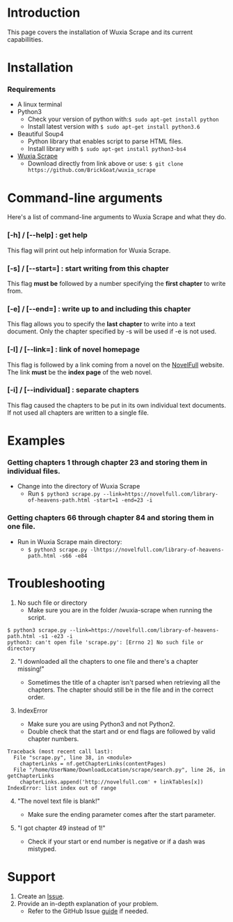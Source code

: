 # Introduction 
This page covers the installation of Wuxia Scrape and its current capabillities. 

# Installation
### Requirements
* A linux terminal
* Python3 
  * Check your version of python with:`$ sudo apt-get install python`
  * Install latest version with `$ sudo apt-get install python3.6`
* Beautiful Soup4
  * Python library that enables script to parse HTML files.
  * Install library with `$ sudo apt-get install python3-bs4`
* [Wuxia Scrape](https://github.com/BrickGoat/wuxia_scrape)
  * Download directly from link above or use: `$ git clone https://github.com/BrickGoat/wuxia_scrape`

# Command-line arguments
Here's a list of command-line arguments to Wuxia Scrape and what they do.

### [-h] / [--help] : get help
This flag will print out help information for Wuxia Scrape.

### [-s] / [--start=] : start writing from this chapter
This flag **must be** followed by a number specifying the **first chapter** to write from.

### [-e] / [--end=] : write up to and including this chapter
This flag allows you to specify the **last chapter** to write into a text document. Only the chapter specified by -s will be used if -e is not used.

### [-l] / [--link=] : link of novel homepage
This flag is followed by a link coming from a novel on the [NovelFull](https:NovelFull.com) website. The link **must** be the **index page** of the web novel.

### [-i] / [--individual] : separate chapters
This flag caused the chapters to be put in its own individual text documents. If not used all chapters are written to a single file.

# Examples
 
### Getting chapters 1 through chapter 23 and storing them in individual files.
- Change into the directory of Wuxia Scrape
  - Run `$ python3 scrape.py --link=https://novelfull.com/library-of-heavens-path.html -start=1 -end=23 -i`

### Getting chapters 66 through chapter 84 and storing them in one file.
- Run in Wuxia Scrape main directory:
  - `$ python3 scrape.py -lhttps://novelfull.com/library-of-heavens-path.html -s66 -e84 `

# Troubleshooting

1. No such file or directory
    - Make sure you are in the folder /wuxia-scrape when running the script.
```
$ python3 scrape.py --link=https://novelfull.com/library-of-heavens-path.html -s1 -e23 -i
python3: can't open file 'scrape.py': [Errno 2] No such file or directory
```
  
2. "I downloaded all the chapters to one file and there's a chapter missing!"
    - Sometimes the title of a chapter isn't parsed when retrieving all the chapters. The chapter should still be in the file and in the correct order. 
  
3. IndexError
    - Make sure you are using Python3 and not Python2.
    - Double check that the start and or end flags are followed by valid chapter numbers.
  
```
Traceback (most recent call last):
  File "scrape.py", line 38, in <module>
    chapterLinks = nf.getChapterLinks(contentPages)
  File "/home/UserName/DownloadLocation/scrape/search.py", line 26, in getChapterLinks
    chapterLinks.append('http://novelfull.com' + linkTables[x])
IndexError: list index out of range
```

 4. "The novel text file is blank!"
    - Make sure the ending parameter comes after the start parameter.
  
 5. "I got chapter 49 instead of 1!"
    - Check if your start or end number is negative or if a dash was mistyped.
  
  # Support
  1. Create an [Issue](https://github.com/BrickGoat/wuxia_scrape/issues).
  2. Provide an in-depth explanation of your problem.
     - Refer to the GitHub Issue [guide](https://guides.github.com/features/issues/) if needed.
